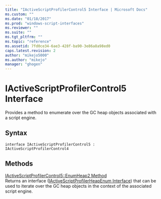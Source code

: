 ```yaml
---
title: "IActiveScriptProfilerControl5 Interface | Microsoft Docs"
ms.custom: ""
ms.date: "01/18/2017"
ms.prod: "windows-script-interfaces"
ms.reviewer: ""
ms.suite: ""
ms.tgt_pltfrm: ""
ms.topic: "reference"
ms.assetid: 7fd0ce34-6ae3-428f-ba90-3e86a8a98ed0
caps.latest.revision: 2
author: "mikejo5000"
ms.author: "mikejo"
manager: "ghogen"
---
```

# IActiveScriptProfilerControl5 Interface
Provides a method to enumerate over the GC heap objects associated with a script engine.  
  
## Syntax  
  
```  
interface IActiveScriptProfilerControl5 : IActiveScriptProfilerControl4  
```  
  
## Methods  
 [IActiveScriptProfilerControl5::EnumHeap2 Method](../../winscript/reference/iactivescriptprofilercontrol5-enumheap2-method.md)  
 Returns an interface ([IActiveScriptProfilerHeapEnum Interface](../../winscript/reference/iactivescriptprofilerheapenum-interface.md)) that can be used to iterate over the GC heap objects in the context of the associated script engine.